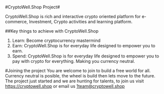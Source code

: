 #CryptoWell.Shop Project#

CryptoWell.Shop is rich and interactive crypto oriented platform for e-commerce, Investment, Crypto activities and learning platform.

##Key things to achieve with CryptoWell.Shop
1. Learn: Become cryptocurrency mastermind
2. Earn: CryptoWell.Shop is for everyday life designed to empower you to earn.
3. Spend: CryptoWell.Shop is for everyday life designed to empower you to pay with crypto for everything. Making you currency neutral.

#Joining the project
You are welcome to join to build a free world for all. Currency neutral is posible, the wheel is build then lets move to the future.
The project just started and we are hunting for talents, to join us visit https://cryptowell.shop or email us 1team@cryptowell.shop
